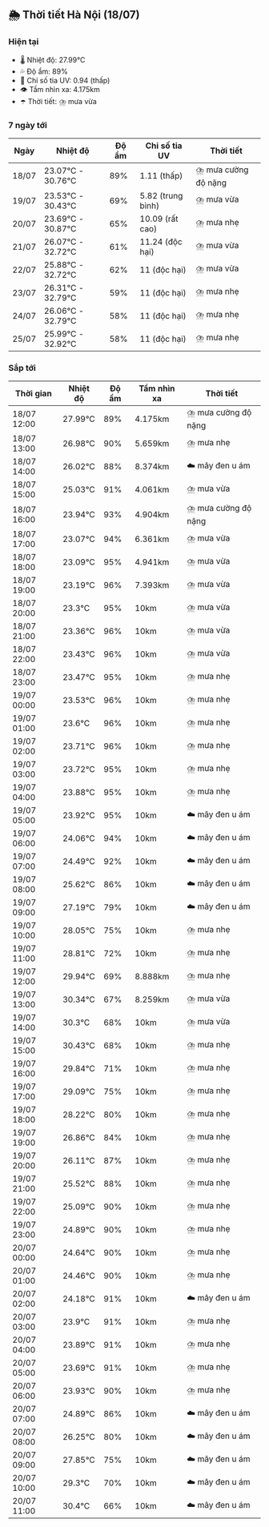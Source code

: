 ## 🌦️ Thời tiết Hà Nội (18/07)

### Hiện tại

- 🌡️ Nhiệt độ: 27.99℃
- 💦 Độ ẩm: 89%
- 🌟 Chỉ số tia UV: 0.94 (thấp)
- 👁️ Tầm nhìn xa: 4.175km
- ☂️ Thời tiết: ⛈️ mưa vừa

### 7 ngày tới

| Ngày | Nhiệt độ | Độ ẩm | Chỉ số tia UV | Thời tiết |
| --- | --- | --- | --- | --- |
| 18/07 | 23.07℃ - 30.76℃ | 89% | 1.11 (thấp) | ⛈️ mưa cường độ nặng |
| 19/07 | 23.53℃ - 30.43℃ | 69% | 5.82 (trung bình) | ⛈️ mưa vừa |
| 20/07 | 23.69℃ - 30.87℃ | 65% | 10.09 (rất cao) | ⛈️ mưa nhẹ |
| 21/07 | 26.07℃ - 32.72℃ | 61% | 11.24 (độc hại) | ⛈️ mưa vừa |
| 22/07 | 25.88℃ - 32.72℃ | 62% | 11 (độc hại) | ⛈️ mưa vừa |
| 23/07 | 26.31℃ - 32.79℃ | 59% | 11 (độc hại) | ⛈️ mưa nhẹ |
| 24/07 | 26.06℃ - 32.79℃ | 58% | 11 (độc hại) | ⛈️ mưa nhẹ |
| 25/07 | 25.99℃ - 32.92℃ | 58% | 11 (độc hại) | ⛈️ mưa nhẹ |

### Sắp tới

| Thời gian | Nhiệt độ | Độ ẩm | Tầm nhìn xa | Thời tiết |
| --- | --- | --- | --- | --- |
| 18/07 12:00 | 27.99℃ | 89% | 4.175km | ⛈️ mưa cường độ nặng |
| 18/07 13:00 | 26.98℃ | 90% | 5.659km | ⛈️ mưa nhẹ |
| 18/07 14:00 | 26.02℃ | 88% | 8.374km | ☁️ mây đen u ám |
| 18/07 15:00 | 25.03℃ | 91% | 4.061km | ⛈️ mưa vừa |
| 18/07 16:00 | 23.94℃ | 93% | 4.904km | ⛈️ mưa cường độ nặng |
| 18/07 17:00 | 23.07℃ | 94% | 6.361km | ⛈️ mưa vừa |
| 18/07 18:00 | 23.09℃ | 95% | 4.941km | ⛈️ mưa vừa |
| 18/07 19:00 | 23.19℃ | 96% | 7.393km | ⛈️ mưa vừa |
| 18/07 20:00 | 23.3℃ | 95% | 10km | ⛈️ mưa vừa |
| 18/07 21:00 | 23.36℃ | 96% | 10km | ⛈️ mưa vừa |
| 18/07 22:00 | 23.43℃ | 96% | 10km | ⛈️ mưa vừa |
| 18/07 23:00 | 23.47℃ | 95% | 10km | ⛈️ mưa nhẹ |
| 19/07 00:00 | 23.53℃ | 96% | 10km | ⛈️ mưa nhẹ |
| 19/07 01:00 | 23.6℃ | 96% | 10km | ⛈️ mưa nhẹ |
| 19/07 02:00 | 23.71℃ | 96% | 10km | ⛈️ mưa nhẹ |
| 19/07 03:00 | 23.72℃ | 95% | 10km | ⛈️ mưa nhẹ |
| 19/07 04:00 | 23.88℃ | 95% | 10km | ⛈️ mưa nhẹ |
| 19/07 05:00 | 23.92℃ | 95% | 10km | ☁️ mây đen u ám |
| 19/07 06:00 | 24.06℃ | 94% | 10km | ☁️ mây đen u ám |
| 19/07 07:00 | 24.49℃ | 92% | 10km | ☁️ mây đen u ám |
| 19/07 08:00 | 25.62℃ | 86% | 10km | ☁️ mây đen u ám |
| 19/07 09:00 | 27.19℃ | 79% | 10km | ☁️ mây đen u ám |
| 19/07 10:00 | 28.05℃ | 75% | 10km | ⛈️ mưa nhẹ |
| 19/07 11:00 | 28.81℃ | 72% | 10km | ⛈️ mưa nhẹ |
| 19/07 12:00 | 29.94℃ | 69% | 8.888km | ⛈️ mưa nhẹ |
| 19/07 13:00 | 30.34℃ | 67% | 8.259km | ⛈️ mưa vừa |
| 19/07 14:00 | 30.3℃ | 68% | 10km | ⛈️ mưa vừa |
| 19/07 15:00 | 30.43℃ | 68% | 10km | ⛈️ mưa nhẹ |
| 19/07 16:00 | 29.84℃ | 71% | 10km | ⛈️ mưa nhẹ |
| 19/07 17:00 | 29.09℃ | 75% | 10km | ⛈️ mưa nhẹ |
| 19/07 18:00 | 28.22℃ | 80% | 10km | ⛈️ mưa nhẹ |
| 19/07 19:00 | 26.86℃ | 84% | 10km | ⛈️ mưa nhẹ |
| 19/07 20:00 | 26.11℃ | 87% | 10km | ⛈️ mưa nhẹ |
| 19/07 21:00 | 25.52℃ | 88% | 10km | ⛈️ mưa nhẹ |
| 19/07 22:00 | 25.09℃ | 90% | 10km | ⛈️ mưa nhẹ |
| 19/07 23:00 | 24.89℃ | 90% | 10km | ⛈️ mưa nhẹ |
| 20/07 00:00 | 24.64℃ | 90% | 10km | ⛈️ mưa nhẹ |
| 20/07 01:00 | 24.46℃ | 90% | 10km | ⛈️ mưa nhẹ |
| 20/07 02:00 | 24.18℃ | 91% | 10km | ☁️ mây đen u ám |
| 20/07 03:00 | 23.9℃ | 91% | 10km | ⛈️ mưa nhẹ |
| 20/07 04:00 | 23.89℃ | 91% | 10km | ⛈️ mưa nhẹ |
| 20/07 05:00 | 23.69℃ | 91% | 10km | ⛈️ mưa nhẹ |
| 20/07 06:00 | 23.93℃ | 90% | 10km | ⛈️ mưa nhẹ |
| 20/07 07:00 | 24.89℃ | 86% | 10km | ☁️ mây đen u ám |
| 20/07 08:00 | 26.25℃ | 80% | 10km | ☁️ mây đen u ám |
| 20/07 09:00 | 27.85℃ | 75% | 10km | ☁️ mây đen u ám |
| 20/07 10:00 | 29.3℃ | 70% | 10km | ☁️ mây đen u ám |
| 20/07 11:00 | 30.4℃ | 66% | 10km | ☁️ mây đen u ám |
